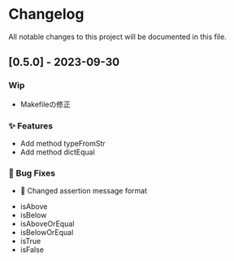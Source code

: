 # Changelog

All notable changes to this project will be documented in this file.

## [0.5.0] - 2023-09-30

### Wip

- Makefileの修正

### ✨ Features

- Add method typeFromStr
- Add method dictEqual

### 🐛 Bug Fixes

- 🐛 Changed assertion message format

* isAbove
* isBelow
* isAboveOrEqual
* isBelowOrEqual
* isTrue
* isFalse

<!-- generated by git-cliff -->